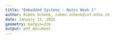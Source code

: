 ```yaml
---
title: "Embedded Systems - Notes Week 1"
author: Ruben Schenk, ruben.schenk@inf.ethz.ch
date: January 13, 2022
geometry: margin=2cm
output: pdf_document
---
```

